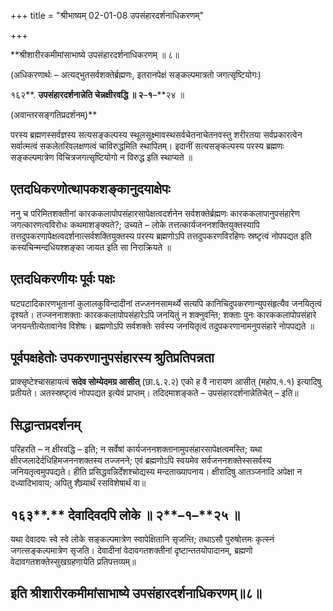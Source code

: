 +++
title = "श्रीभाष्यम् 02-01-08 उपसंहारदर्शनाधिकरणम्"

+++
<div claऽऽ="elementor-widget-container">

**श्रीशारीरकमीमांसाभाष्ये उपसंहारदर्शनाधिकरणम् ॥ ८॥

(अधिकरणार्थः – अत्यद्भुतसर्वशक्तेर्ब्रह्मणः, इतरानपेक्षं सङ्कल्पमात्रतो जगत्सृष्टियोगः)

१६२**. **उपसंहारदर्शनान्नेति चेन्नक्षीरवद्धि ॥ २**–**१**–**२४ ॥

(अवान्तरसङ्गतिप्रदर्शनम्)**

परस्य ब्रह्मणस्सर्वज्ञस्य सत्यसङ्कल्पस्य स्थूलसूक्ष्मावस्थसर्वचेतनाचेतनवस्तु शरीरतया सर्वप्रकारत्वेन सर्वात्मत्वं सकलेतरिवलक्षणत्वं चाविरुद्धमिति स्थापितम्। इदानीं सत्यसङ्कल्पस्य परस्य ब्रह्मणः सङ्कल्पमात्रेण विचित्रजगत्सृष्टियोगो न विरुद्ध इति स्थाप्यते ॥

## एतदधिकरणोत्थापकशङ्कानुदयाक्षेपः

ननु च परिमितशक्तीनां कारककलापोपसंहारसापेक्षत्वदर्शनेन सर्वशक्तेर्ब्रह्मणः कारककलापानुपसंहारेण जगत्कारणत्वविरोधः कथमाशङ्क्यते?; उच्यते – लोके तत्तत्कार्यजननशक्तियुक्तस्यापि तत्तदुपकरणापेक्षत्वदर्शनात्सर्वशक्तियुक्तस्य परस्य ब्रह्मणोऽपि तत्तदुपकरणविरहिणः स्रष्टृत्वं नोपपद्यत इति कस्यचिन्मन्दधियश्शङ्का जायत इति सा निराक्रियते ॥

## एतदधिकरणीयः पूर्वः पक्षः

घटपटादिकारणभूतानां कुलालकुविन्दादीनां तज्जननसामर्थ्ये सत्यपि कानिचिदुपकरणान्युपसंहृत्यैव जनयितृत्वं दृश्यते। तज्जननाशक्ताः कारककलापोपसंहारेऽपि जनयितुं न शक्नुवन्ति; शक्ताः पुनः कारककलापोपसंहारे जनयन्तीत्येतावानेव विशेषः। ब्रह्मणोऽपि सर्वशक्तेः सर्वस्य जनयितृत्वं तदुपकरणानामनुपसंहारे नोपपद्यते ॥

## पूर्वपक्षहेतोः उपकरणानुपसंहारस्य श्रुतिप्रतिपन्नता

प्राक्सृष्टेश्चासहायत्वं **सदेव सोम्येदमग्र आसीत्** (छा.६.२.२) एको ह वै नारायण आसीत् (महोप.१.१) इत्यादिषु प्रतीयते। अतस्स्रष्टृत्वं नोपपद्यत इत्येवं प्राप्तम्। तदिदमाशङ्कते – उपसंहारदर्शनान्नेतिचेत् – इति॥

## सिद्धान्तप्रदर्शनम्

परिहरति – न क्षीरवद्धि – इति; न सर्वेषां कार्यजननशक्तानामुपसंहारसापेक्षत्वमस्ति; यथा क्षीरजलादेर्दधिहिमजननशक्तस्य तज्जनने; एवं ब्रह्मणोऽपि स्वयमेव सर्वजननशक्तेस्ससर्वस्य जनियतृत्वमुपपद्यते। हीति प्रसिद्धवन्निर्देशश्चोद्यस्य मन्दताख्यापनाय। क्षीरादिषु आतञ्जनादि अपेक्षा न दध्यादिभावाय; अपितु शैघ्र्यार्थं रसविशेषार्थं वा॥

## १६३**.** देवादिवदपि लोके ॥ २**–**१**–**२५ ॥

यथा देवादयः स्वे स्वे लोके सङ्कल्पमात्रेण स्वापेक्षितानि सृजन्ति; तथाऽसौ पुरुषोत्तमः कृत्स्नं जगत्सङ्कल्पमात्रेण सृजति। देवादीनां वेदावगतशक्तीनां दृष्टान्ततयोपादानम्, ब्रह्मणो वेदावगतशक्तेस्सुखग्रहणायेति प्रतिपत्तव्यम्॥

## इति श्रीशारीरकमीमांसाभाष्ये उपसंहारदर्शनाधिकरणम्॥८॥

</div>
